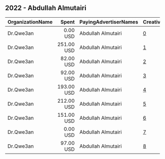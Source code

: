 ## 2022 - Abdullah Almutairi 
|OrganizationName|Spent|PayingAdvertiserNames|CreativeUrls|Impressions|Genders|AgeBrackets|CountryCodes|BillingAddresses|CandidateBallotInformation|
|:---|---:|:---|:---|---:|:---|:---|:---|:---|:---|
|Dr.Qwe3an|0.00 USD|Abdullah Almutairi|[0](https://www.snap.com/political-ads/asset/31d61601df60834cef442f19eb5e8ec69ed37002836dc90c4c54df66c4299215?mediaType=MOV)|851||21+|kuwait|KW||
|Dr.Qwe3an|251.00 USD|Abdullah Almutairi|[1](https://www.snap.com/political-ads/asset/41de5f1602fff22b21d903a4af7f7ab459d587a8885c603961d200fdd5a3f7ba?mediaType=png)|61,887||21+|kuwait|KW|AlQuwaiaan|
|Dr.Qwe3an|82.00 USD|Abdullah Almutairi|[2](https://www.snap.com/political-ads/asset/f8016eadc09ed6dcb605a60a209acbfcf801c70360e0cb73cc1acb48b82f5c18?mediaType=mp4)|13,603||20+|kuwait|KW||
|Dr.Qwe3an|92.00 USD|Abdullah Almutairi|[3](https://www.snap.com/political-ads/asset/9c75f2619e17704f8eb93ddf84856c9758dec95a154fa2a9847edee9ec20bd5f?mediaType=png)|23,970||21+|kuwait|KW|AlQuwaiaan|
|Dr.Qwe3an|193.00 USD|Abdullah Almutairi|[4](https://www.snap.com/political-ads/asset/14690e0a803561c3db07a5cffb16a2893a8006af87a928e61ad82f148e6b1eba?mediaType=mp4)|56,000||21+|kuwait|KW|Qiwaiaan|
|Dr.Qwe3an|212.00 USD|Abdullah Almutairi|[5](https://www.snap.com/political-ads/asset/0e8654ac3b47f55921299f40034ae17969dfd88894e08a060c9e7e159ea3a20d?mediaType=mp4)|34,331||20+|kuwait|KW||
|Dr.Qwe3an|151.00 USD|Abdullah Almutairi|[6](https://www.snap.com/political-ads/asset/67b680b8c1d4eac40d710d62471b24c6436c48fa903b2dc3495a7383984deca0?mediaType=mov)|201,089||21+|kuwait|KW||
|Dr.Qwe3an|0.00 USD|Abdullah Almutairi|[7](https://www.snap.com/political-ads/asset/31d61601df60834cef442f19eb5e8ec69ed37002836dc90c4c54df66c4299215?mediaType=MOV)|494||21+|kuwait|KW||
|Dr.Qwe3an|97.00 USD|Abdullah Almutairi|[8](https://www.snap.com/political-ads/asset/0fed50ee86a5e98ba51dbb14e3e7852feb0cc6c029ecfb556b5840e2d7ee6538?mediaType=mp4)|26,396||21+|kuwait|KW|Qiwaiaan|
